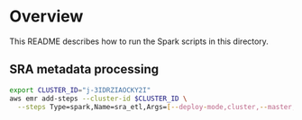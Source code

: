 # Overview

This README describes how to run the Spark scripts in this directory. 

## SRA metadata processing

```sh
export CLUSTER_ID="j-3IDRZIAOCKY2I"
aws emr add-steps --cluster-id $CLUSTER_ID \
  --steps Type=spark,Name=sra_etl,Args=[--deploy-mode,cluster,--master,yarn,s3://omics_metadata/sra_etl.py],ActionOnFailure=CONTINUE
```


